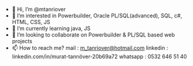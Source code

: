 - 👋 Hi, I’m @mtanriover
- 👀 I’m interested in Powerbuilder, Oracle PL/SQL(advanced), SQL, c#, HTML, CSS, JS
- 🌱 I’m currently learning java, JS
- 💞️ I’m looking to collaborate on Powerbuilder & PL/SQL based web projects
- 📫 How to reach me? 
mail      : m_tanriover@hotmail.com 
linkedin  : linkedin.com/in/murat-tanrıöver-20b69a72
whatsapp  : 0532 646 51 40 

<!---
mtanriover/mtanriover is a ✨ special ✨ repository because its `README.md` (this file) appears on your GitHub profile.
You can click the Preview link to take a look at your changes.
--->
